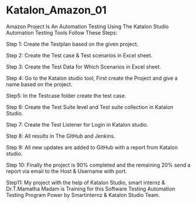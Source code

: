 # Katalon_Amazon_01
Amazon Project Is An Automation Testing Using The Katalon Studio Automation Testing Tools Follow These Steps:

Step 1: Create the Testplan based on the given project. 

Step 2: Create the Test case & Test scenarios in Excel sheet. 

Step 3: Create the Test Data for Which Scenarios in Excel sheet. 

Step 4: Go to the Katalon studio tool, First create the Project and give a name based on the project. 

Step5: In the Testcase folder create the test case.

Step 6: Create the Test Suite level and Test suite collection in Katalon Studio. 

Step 7: Create the Test Listener for Login in Katalon studio. 

Step 8: All results in The GitHub and Jenkins.

Step 9: All new updates are added to GitHub with a report from Katalon studio. 

Step 10: Finally the project is 90% completed and the remaining 20% send a report via email to the Host & Username with port.

Step11: My project with the help of Katalon Studio, smart internz & Dr.T.Mamatha Madam is Training for this Software Testing Automation Testing Program Power by Smartinternz & Katalon Studio Team.

